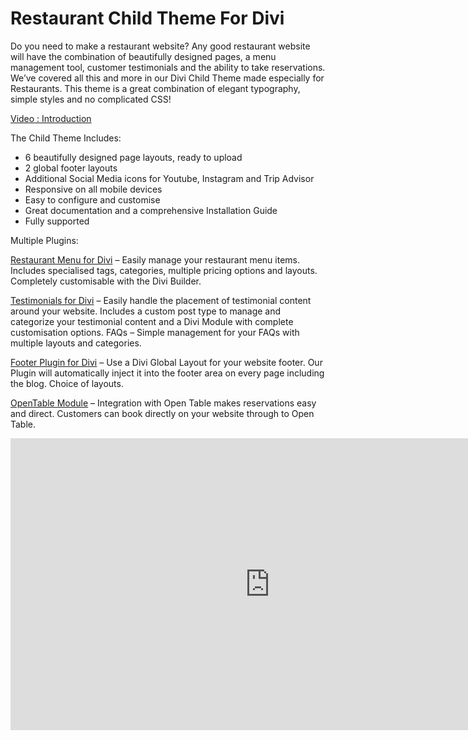 # Restaurant Child Theme For Divi

Do you need to make a restaurant website? Any good restaurant website will have the combination of beautifully designed pages, a menu management tool, customer testimonials and the ability to take reservations. We’ve covered all this and more in our Divi Child Theme made especially for Restaurants. This theme is a great combination of elegant typography, simple styles and no complicated CSS!

<a href="https://www.youtube.com/embed/cicD-5s0xrQ">Video : Introduction</a>


The Child Theme Includes:

* 6 beautifully designed page layouts, ready to upload
* 2 global footer layouts
* Additional Social Media icons for Youtube, Instagram and Trip Advisor
* Responsive on all mobile devices
* Easy to configure and customise
* Great documentation and a comprehensive Installation Guide
* Fully supported


Multiple Plugins:

[Restaurant Menu for Divi](https://www.mrkwp.com/wp/restaurant-menu-plugin/) – Easily manage your restaurant menu items. Includes specialised tags, categories, multiple pricing options and layouts. Completely customisable with the Divi Builder.

[Testimonials for Divi](https://www.mrkwp.com/wp/testimonials-plugin/) – Easily handle the placement of testimonial content around your website. Includes a custom post type to manage and categorize your testimonial content and a Divi Module with complete customisation options.
FAQs – Simple management for your FAQs with multiple layouts and categories.

[Footer Plugin for Divi](https://wordpress.org/plugins/mrkwp-footer-for-divi/) – Use a Divi Global Layout for your website footer. Our Plugin will automatically inject it into the footer area on every page including the blog. Choice of layouts.

[OpenTable Module](https://github.com/MRKWP/df-opentable-widget) – Integration with Open Table makes reservations easy and direct. Customers can book directly on your website through to Open Table.


<iframe width="830" height="467" src="https://www.youtube.com/embed/4aPx8uUNNjc" frameborder="0" allow="accelerometer; autoplay; encrypted-media; gyroscope; picture-in-picture" allowfullscreen></iframe>


